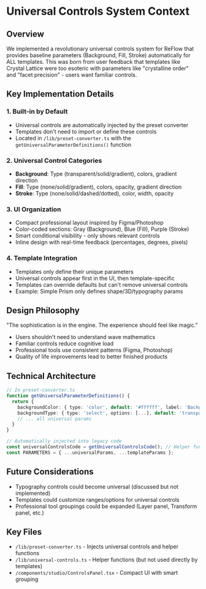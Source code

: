 # Universal Controls System Context

## Overview
We implemented a revolutionary universal controls system for ReFlow that provides baseline parameters (Background, Fill, Stroke) automatically for ALL templates. This was born from user feedback that templates like Crystal Lattice were too esoteric with parameters like "crystalline order" and "facet precision" - users want familiar controls.

## Key Implementation Details

### 1. Built-in by Default
- Universal controls are automatically injected by the preset converter
- Templates don't need to import or define these controls
- Located in `/lib/preset-converter.ts` with the `getUniversalParameterDefinitions()` function

### 2. Universal Control Categories
- **Background**: Type (transparent/solid/gradient), colors, gradient direction
- **Fill**: Type (none/solid/gradient), colors, opacity, gradient direction  
- **Stroke**: Type (none/solid/dashed/dotted), color, width, opacity

### 3. UI Organization
- Compact professional layout inspired by Figma/Photoshop
- Color-coded sections: Gray (Background), Blue (Fill), Purple (Stroke)
- Smart conditional visibility - only shows relevant controls
- Inline design with real-time feedback (percentages, degrees, pixels)

### 4. Template Integration
- Templates only define their unique parameters
- Universal controls appear first in the UI, then template-specific
- Templates can override defaults but can't remove universal controls
- Example: Simple Prism only defines shape/3D/typography params

## Design Philosophy
"The sophistication is in the engine. The experience should feel like magic."
- Users shouldn't need to understand wave mathematics
- Familiar controls reduce cognitive load
- Professional tools use consistent patterns (Figma, Photoshop)
- Quality of life improvements lead to better finished products

## Technical Architecture
```typescript
// In preset-converter.ts
function getUniversalParameterDefinitions() {
  return {
    backgroundColor: { type: 'color', default: '#ffffff', label: 'Background Color', category: 'Background' },
    backgroundType: { type: 'select', options: [...], default: 'transparent', ... },
    // ... all universal params
  }
}

// Automatically injected into legacy code
const universalControlsCode = getUniversalControlsCode(); // Helper functions
const PARAMETERS = { ...universalParams, ...templateParams };
```

## Future Considerations
- Typography controls could become universal (discussed but not implemented)
- Templates could customize ranges/options for universal controls
- Professional tool groupings could be expanded (Layer panel, Transform panel, etc.)

## Key Files
- `/lib/preset-converter.ts` - Injects universal controls and helper functions
- `/lib/universal-controls.ts` - Helper functions (but not used directly by templates)
- `/components/studio/ControlsPanel.tsx` - Compact UI with smart grouping